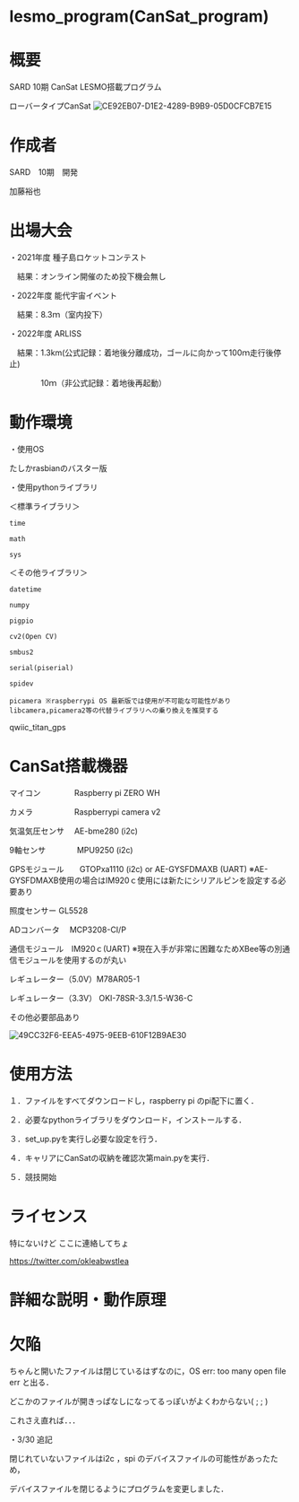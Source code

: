 # lesmo_program(CanSat_program)

# 概要

SARD 10期 CanSat LESMO搭載プログラム

ローバータイプCanSat
![CE92EB07-D1E2-4289-B9B9-05D0CFCB7E15](https://user-images.githubusercontent.com/111445830/219361996-b047609e-4d12-4588-9974-cbdfcb6cfe80.jpg)

# 作成者

SARD　10期　開発

加藤裕也

# 出場大会

・2021年度 種子島ロケットコンテスト

　結果：オンライン開催のため投下機会無し

・2022年度 能代宇宙イベント

　結果：8.3ｍ（室内投下）

・2022年度 ARLISS

　結果：1.3km(公式記録：着地後分離成功，ゴールに向かって100ｍ走行後停止)

　　　　10ｍ（非公式記録：着地後再起動）

# 動作環境

・使用OS

たしかrasbianのバスター版

・使用pythonライブラリ


＜標準ライブラリ＞

    time

    math

    sys

  ＜その他ライブラリ＞

    datetime

    numpy

    pigpio

    cv2(Open CV)

    smbus2

    serial(piserial)

    spidev

    picamera ※raspberrypi OS 最新版では使用が不可能な可能性がありlibcamera,picamera2等の代替ライブラリへの乗り換えを推奨する

   qwiic_titan_gps

# CanSat搭載機器

マイコン　　　　 Raspberry pi ZERO WH

カメラ　　　　　 Raspberrypi camera v2

気温気圧センサ　 AE-bme280 (i2c)

9軸センサ　　　　MPU9250 (i2c)

GPSモジュール　　GTOPxa1110 (i2c) or AE-GYSFDMAXB (UART) ※AE-GYSFDMAXB使用の場合はIM920ｃ使用には新たにシリアルピンを設定する必要あり

照度センサー     GL5528

ADコンバータ   　MCP3208-CI/P

通信モジュール　IM920ｃ(UART) ※現在入手が非常に困難なためXBee等の別通信モジュールを使用するのが丸い

レギュレーター（5.0V）M78AR05-1

レギュレーター（3.3V） OKI-78SR-3.3/1.5-W36-C

その他必要部品あり

![49CC32F6-EEA5-4975-9EEB-610F12B9AE30](https://user-images.githubusercontent.com/111445830/219353980-86019337-b981-4d72-954a-e1868b2688a2.jpg)

# 使用方法

１．ファイルをすべてダウンロードし，raspberry pi のpi配下に置く．

２．必要なpythonライブラリをダウンロード，インストールする．

３．set_up.pyを実行し必要な設定を行う．

４．キャリアにCanSatの収納を確認次第main.pyを実行．

５．競技開始

# ライセンス

特にないけど
ここに連絡してちょ

https://twitter.com/okleabwstlea

# 詳細な説明・動作原理

# 欠陥

ちゃんと開いたファイルは閉じているはずなのに，OS err: too many open file err と出る．

どこかのファイルが開きっぱなしになってるっぽいがよくわからない( ; ; )

これさえ直れば．．．

・3/30 追記

閉じれていないファイルはi2c ，spi のデバイスファイルの可能性があったため，

デバイスファイルを閉じるようにプログラムを変更しました．

